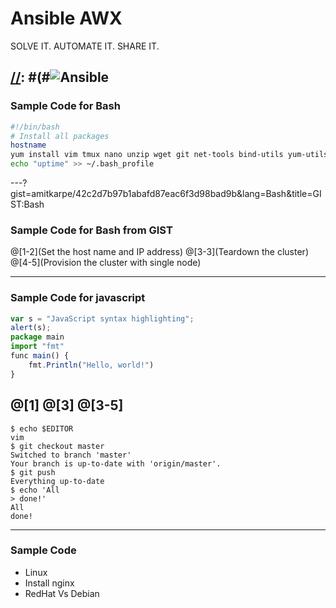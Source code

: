 # Ansible AWX

SOLVE IT. AUTOMATE IT. SHARE IT.

[//]: # (This may be the most platform independent comment)
[//]: #(#![Ansible](https://upload.wikimedia.org/wikipedia/commons/2/24/Ansible_logo.svg)
---
### Sample Code for Bash
```bash
#!/bin/bash
# Install all packages
hostname
yum install vim tmux nano unzip wget git net-tools bind-utils yum-utils iptables-services bridge-utils bash-completion kexec-tools sos psacct docker ansible php php-pear --assumeyes
echo "uptime" >> ~/.bash_profile
```
---?gist=amitkarpe/42c2d7b97b1abafd87eac6f3d98bad9b&lang=Bash&title=GIST:Bash
### Sample Code for Bash from GIST
@[1-2](Set the host name and IP address)
@[3-3](Teardown the cluster)
@[4-5](Provision the cluster with single node)

---
### Sample Code for javascript
```javascript
var s = "JavaScript syntax highlighting";
alert(s);
package main
import "fmt"
func main() {
    fmt.Println("Hello, world!")
}
```
@[1]
@[3]
@[3-5]
---
```Shell Session
$ echo $EDITOR
vim
$ git checkout master
Switched to branch 'master'
Your branch is up-to-date with 'origin/master'.
$ git push
Everything up-to-date
$ echo 'All
> done!'
All
done!
```
---
### Sample Code
- Linux
- Install nginx
- RedHat Vs Debian
